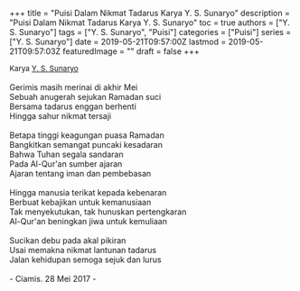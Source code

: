 +++
title = "Puisi Dalam Nikmat Tadarus Karya Y. S. Sunaryo"
description = "Puisi Dalam Nikmat Tadarus Karya Y. S. Sunaryo"
toc = true
authors = ["Y. S. Sunaryo"]
tags = ["Y. S. Sunaryo", "Puisi"]
categories = ["Puisi"]
series = ["Y. S. Sunaryo"]
date = 2019-05-21T09:57:00Z
lastmod = 2019-05-21T09:57:03Z
featuredImage = ""
draft = false
+++

<div style="text-align: justify;">
<div style="font-size: small;">Karya <a href="/authors/y.-s.-sunaryo/" target="_blank">Y. S. Sunaryo</a></div><br />
Gerimis masih merinai di akhir Mei<br />Sebuah anugerah sejukan Ramadan suci<br />Bersama tadarus enggan berhenti<br />Hingga sahur nikmat tersaji<br /><br />Betapa tinggi keagungan puasa Ramadan<br />Bangkitkan semangat puncaki kesadaran<br />Bahwa Tuhan segala sandaran<br />Pada Al-Qur'an sumber ajaran<br />Ajaran tentang iman dan pembebasan<br /><br />Hingga manusia terikat kepada kebenaran<br />Berbuat kebajikan untuk kemanusiaan<br />Tak menyekutukan, tak hunuskan pertengkaran<br />Al-Qur'an beningkan jiwa untuk kemuliaan<br /><br />Sucikan debu pada akal pikiran<br />Usai memakna nikmat lantunan tadarus<br />Jalan kehidupan semoga sejuk dan lurus<br /><br />- Ciamis. 28 Mei 2017 -</div>
